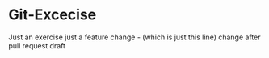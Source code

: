 # Git-Excecise
Just an exercise 
just a feature change - (which is just this line)
change after pull request draft
